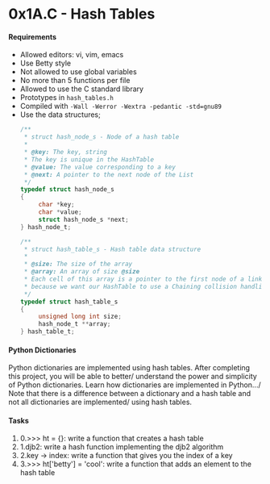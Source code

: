 # 0x1A.C - Hash Tables
#### Requirements
* Allowed editors: vi, vim, emacs
* Use Betty style
* Not allowed to use global variables
* No more than 5 functions per file
* Allowed to use the C standard library
* Prototypes in `hash_tables.h`
* Compiled with `-Wall -Werror -Wextra -pedantic -std=gnu89`
* Use the data structures;
    ```C
    /**
     * struct hash_node_s - Node of a hash table
     *
     * @key: The key, string
     * The key is unique in the HashTable
     * @value: The value corresponding to a key
     * @next: A pointer to the next node of the List
     */
    typedef struct hash_node_s
    {
         char *key;
         char *value;
         struct hash_node_s *next;
    } hash_node_t;
    
    /**
     * struct hash_table_s - Hash table data structure
     *
     * @size: The size of the array
     * @array: An array of size @size
     * Each cell of this array is a pointer to the first node of a linked list,
     * because we want our HashTable to use a Chaining collision handling
     */
    typedef struct hash_table_s
    {
         unsigned long int size;
         hash_node_t **array;
    } hash_table_t;
    ```

#### Python Dictionaries
Python dictionaries are implemented using hash tables. After completing this project, you will be able to better/
understand the power and simplicity of Python dictionaries. Learn how dictionaries are implemented in Python.../
Note that there is a difference between a dictionary and a hash table and not all dictionaries are implemented/
using hash tables.

#### Tasks
1. 0.>>> ht = {}: write a function that creates a hash table
2. 1.djb2: write a hash function implementing the djb2 algorithm
3. 2.key -> index: write a function that gives you the index of a key
4. 3.>>> ht['betty'] = 'cool': write a function that adds an element to the hash table

